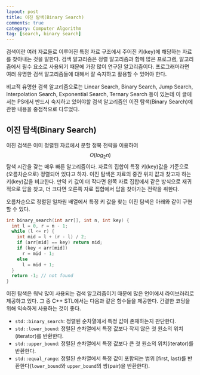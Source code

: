 ```yaml
---
layout: post
title: 이진 탐색(Binary Search)
comments: true
category: Computer Algorithm
tag: [search, binary search]
---
```

검색이란 여러 자료들로 이루어진 특정 자료 구조에서 주어진 키(key)에 해당하는 자료를 찾아내는 것을 말한다. 검색 알고리즘은 정렬 알고리즘과 함께 많은 프로그램, 알고리즘에서 필수 요소로 사용되기 때문에 가장 많이 연구된 알고리즘이다. 프로그래머라면 여러 유명한 검색 알고리즘들에 대해서 잘 숙지하고 활용할 수 있어야 한다.

비교적 유명한 검색 알고리즘으로는 Linear Search, Binary Search, Jump Search, Interpolation Search, Exponential Search, Ternary Search 등이 있는데 이 글에서는 PS에서 반드시 숙지하고 있어야할 검색 알고리즘인 이진 탐색(Binary Search)에 관한 내용을 중점적으로 다루었다.

## 이진 탐색(Binary Search)

이진 검색은 이미 정렬된 자료에서 분할 정복 전략을 이용하여 $$O(log_2n)$$ 탐색 시간을 갖는 매우 빠른 알고리즘이다. 자료의 집합이 특정 키(key)값을 기준으로 (오름차순으로) 정렬되어 있다고 하자.  이진 탐색은 자료의 중간 위치 값과 찾고자 하는 키(key)값을 비교한다. 만약 키 값이 더 작다면 왼쪽 자료 집합에서 같은 방식으로 재귀적으로 답을 찾고, 더 크다면 오른쪽 자료 집합에서 답을 찾아가는 전략을 취한다.

오름차순으로 정렬된 일차원 배열에서 특정 키 값을 찾는 이진 탐색은 아래와 같이 구현할 수 있다.

```c++
int binary_search(int arr[], int n, int key) {
  int l = 0, r = n - 1;
  while (l <= r) {
    int mid = l + (r - l) / 2;
    if (arr[mid] == key) return mid;
    if (key < arr[mid])
      r = mid - 1;
    else
      l = mid + 1;
  }
  return -1; // not found
}
```

이진 탐색은 워낙 많이 사용되는 검색 알고리즘이기 때문에 많은 언어에서 라이브러리로 제공하고 있다. 그 중 C++ STL에서는 다음과 같은 함수들을 제공한다. 간결한 코딩을 위해 익숙하게 사용하는 것이 좋다.

- `std::binary_search`: 정렬된 순차열에서 특정 값이 존재하는지 판단한다.
- `std::lower_bound`: 정렬된 순차열에서 특정 값보다 작지 않은 첫 원소의 위치(iterator)를 반환한다.
- `std::upper_bound`: 정렬된 순차열에서 특정 값보다 큰 첫 원소의 위치(iterator)를 반환한다.
- `std::equal_range`:  정렬된 순차열에서 특정 값이 포함되는 범위 [first, last)를 반환한다(`lower_bound`와 `upper_bound`의 쌍(pair)을 반환한다).




